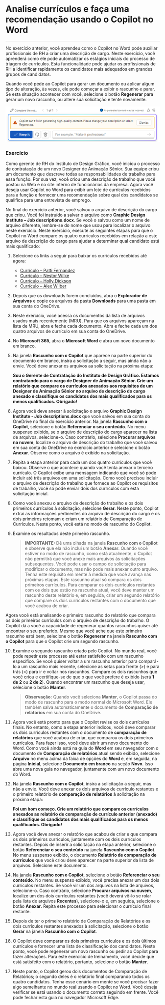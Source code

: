 # Analise currículos e faça uma recomendação usando o Copilot no Word
---
No exercício anterior, você aprendeu como o Copilot no Word pode auxiliar profissionais de RH a criar uma descrição de cargo. Neste exercício, você aprenderá como ele pode automatizar os estágios iniciais do processo de triagem de currículos. Esta funcionalidade pode ajudar os profissionais de RH a identificar rapidamente os candidatos mais adequados em grandes grupos de candidatos.

Quando você pede ao Copilot para gerar um documento ou aplicar algum tipo de alteração, às vezes, ele pode começar a exibir o rascunho e parar. Se esta situação acontecer com você, selecione o botão **Regenerar** para gerar um novo rascunho, ou altere sua solicitação e tente novamente.

![Captura de tela mostrando uma mensagem que você pode receber se o Copilot não conseguir concluir a geração do rascunho atual.](../media/copilot-word-regenerate-message-d16edfd9.png)

### Exercício

Como gerente de RH do Instituto de Design Gráfico, você iniciou o processo de contratação de um novo Designer de Animação Sênior. Sua equipe criou um documento que descreve todas as responsabilidades de trabalho para essa função. Por sua vez, você criou uma descrição de trabalho que você postou na Web e no site interno de funcionários da empresa. Agora você deseja usar Copilot no Word para exibir um lote de currículos recebidos para a função e fornecer uma recomendação sobre qual dos candidatos se qualifica para uma entrevista de emprego.

No final do exercício anterior, você salvou o arquivo de descrição do cargo que criou. Você foi instruído a salvar o arquivo como **Graphic Design Institute – Job descriptions.docx**. Se você o salvou como um nome de arquivo diferente, lembre-se do nome que usou para localizar o arquivo neste exercício. Neste exercício, execute as seguintes etapas para que o Copilot no Word compare os quatro currículos recebidos em relação a este arquivo de descrição do cargo para ajudar a determinar qual candidato está mais qualificado:

1.  Selecione os links a seguir para baixar os currículos recebidos até agora:
     -  [Currículo – Patti Fernandez](https://edxinteractivepage.blob.core.windows.net/ms-4004/Resume%20-%20Patti%20Fernandez.docx)
     -  [Currículo – Nestor Wilke](https://edxinteractivepage.blob.core.windows.net/ms-4004/Resume%20-%20Nestor%20Wilke.docx)
     -  [Currículo – Holly Dickson](https://edxinteractivepage.blob.core.windows.net/ms-4004/Resume%20-%20Holly%20Dickson.docx)
     -  [Currículo – Alex Wilber](https://edxinteractivepage.blob.core.windows.net/ms-4004/Resume%20-%20Alex%20Wilber.docx)
2.  Depois que os downloads forem concluídos, abra o **Explorador de Arquivos** e copie os arquivos da pasta **Downloads** para uma pasta em sua conta do OneDrive.
3.  Neste exercício, você acessa os documentos da lista de arquivos usados mais recentemente (MRU). Para que os arquivos apareçam na lista de MRU, abra e feche cada documento. Abra e feche cada um dos quatro arquivos de currículo em sua conta do OneDrive.
4.  No **Microsoft 365**, abra o **Microsoft Word** e abra um novo documento em branco.
5.  Na janela **Rascunho com o Copilot** que aparece na parte superior do documento em branco, insira a solicitação a seguir, mas ainda não a envie. Você deve anexar os arquivos aa solicitação na próxima etapa:
    
    **Sou o Gerente de Contratação do Instituto de Design Gráfico. Estamos contratando para o cargo de Designer de Animação Sênior. Crie um relatório que compare os currículos anexados aos requisitos de um Designer de Animação Sênior no arquivo de descrição do cargo anexado e classifique os candidatos dos mais qualificados para os menos qualificados. Obrigado!**
6.  Agora você deve anexar à solicitação o arquivo **Graphic Design Institute - Job descriptions.docx** que você salvou em sua conta do OneDrive no final do exercício anterior. Na janela **Rascunho com o Copilot**, selecione o botão **Referenciar o seu conteúdo**. No menu suspenso exibido, se o arquivo de descrição do cargo aparecer na lista de arquivos, selecione-o. Caso contrário, selecione **Procurar arquivos na nuvem**, localize o arquivo de descrição do trabalho que você salvou em sua conta do OneDrive no exercício anterior e selecione o botão **Anexar**. Observe como o arquivo é exibido na solicitação.
7.  Repita a etapa anterior para cada um dos quatro currículos que você baixou. Observe o que acontece quando você tenta anexar o terceiro currículo. O Copilot exibe uma mensagem indicando que você só pode incluir até três arquivos em uma solicitação. Como você precisou incluir o arquivo de descrição do trabalho que fornece ao Copilot os requisitos de trabalho, você só pode enviar dois dos currículos com esta solicitação inicial.
8.  Como você anexou o arquivo de descrição do trabalho e os dois primeiros currículos à solicitação, selecione **Gerar**. Neste ponto, Copilot extrai as informações pertinentes do arquivo de descrição do cargo e os dois primeiros retomam e criam um relatório de Comparação de Currículos. Neste ponto, você está no modo de rascunho do Copilot.
9.  Examine os resultados deste primeiro rascunho.
    
    > **IMPORTANTE:** Dê uma olhada na janela **Rascunho com o Copilot** e observe que ela não inclui um botão **Anexar**. Quando você estiver no modo de rascunho, como está atualmente, o Copilot não permitirá que você anexe mais arquivos às solicitações subsequentes. Você pode usar o campo de solicitação para modificar o documento, mas não pode mais anexar outro arquivo. Tenha este requisito em mente à medida que você avança nas próximas etapas. Este rascunho atual só compara os dois primeiros currículos. Para comparar os dois currículos restantes com os dois que estão no rascunho atual, você deve manter um rascunho deste relatório e, em seguida, criar um segundo relatório que compare os dois currículos restantes com o documento que você acabou de criar.
    
  Agora você está analisando o primeiro rascunho do relatório que compara os dois primeiros currículos com o arquivo de descrição do trabalho. O Copilot dá a você a capacidade de regenerar quantos rascunhos quiser até encontrar o seu preferido. Mesmo que você ache que este primeiro rascunho está bem, selecione o botão **Regenerar** na janela **Rascunho com o Copilot** para que o Copilot crie um segundo rascunho.

10. Examine o segundo rascunho criado pelo Copilot. No mundo real, você pode repetir este processo até estar satisfeito com um rascunho específico. Se você quiser voltar a um rascunho anterior para compará-lo a um rascunho mais recente, selecione as setas para frente (&gt;) e para trás (&lt;) para ir e voltar nos rascunhos. Compare os dois rascunhos que você criou e certifique-se de que o que você prefere é exibido (será **1 de 2** ou **2 de 2**). Quando encontrar um rascunho que deseja usar, selecione o botão **Manter**.
    
    > **Observação:** Quando você seleciona **Manter**, o Copilot passa do modo de rascunho para o modo normal do Microsoft Word. Ele também salva automaticamente o documento de **Comparação de relatórios** em sua conta do OneDrive.
11. Agora você está pronto para que o Copilot revise os dois currículos finais. No entanto, como a etapa anterior indicou, você deve comparar os dois currículos restantes com o documento de **comparação de relatórios** que você acabou de criar, que comparou os dois primeiros currículos. Para fazer isso, você deve abrir um novo documento do Word. Como você ainda está na guia do **Word** em seu navegador com o documento de **Comparação de relatórios** atual sendo exibido, selecione **Arquivo** no menu acima da faixa de opções do **Word** e, em seguida, na página **Inicial**, selecione **Documento em branco** na seção **Novo**. Isso abre uma nova guia no navegador, juntamente com um novo documento do Word.

12. Na janela **Rascunho com o Copilot**, insira a solicitação a seguir, mas não a envie. Você deve anexar os dois arquivos de currículo restantes e o primeiro relatório de **comparação de relatórios** à solicitação na próxima etapa:
    
    **Foi um bom começo. Crie um relatório que compare os currículos anexados ao relatório de comparação de currículo anterior (anexado) e classifique os candidatos dos mais qualificados para os menos qualificados. Obrigado!**
13. Agora você deve anexar o relatório que acabou de criar e que compara os dois primeiros currículos, juntamente com os dois currículos restantes. Depois de inserir a solicitação na etapa anterior, selecione o botão **Referenciar o seu conteúdo** na janela **Rascunho com o Copilot**. No menu suspenso exibido, o documento **Relatório de comparação de currículos** que você criou deve aparecer na parte superior da lista de arquivos. Selecione este documento.
14. Na janela **Rascunho com o Copilot**, selecione o botão **Referenciar o seu conteúdo**. No menu suspenso exibido, você precisa anexar um dos dois currículos restantes. Se você vir um dos arquivos na lista de arquivos, selecione-o. Caso contrário, selecione **Procurar arquivos na nuvem**, localize um dos dois currículos restantes (você deverá vê-lo se rolar pela lista de arquivos **Recentes**), selecione-o e, em seguida, selecione o botão **Anexar**. Repita este processo para selecionar o currículo final restante.
15. Depois de ter o primeiro relatório de Comparação de Relatórios e os dois currículos restantes anexados à solicitação, selecione o botão **Gerar** na janela **Rascunho com o Copilot**.
16. O Copilot deve comparar os dois primeiros currículos e os dois últimos currículos e fornecer uma lista de classificação dos candidatos. Neste ponto, você pode regenerar um novo rascunho ou pedir ao Copilot para fazer alterações. Para este exercício de treinamento, você decide que está satisfeito com o relatório, portanto, selecione o botão **Manter**.
17. Neste ponto, o Copilot gerou dois documentos de Comparação de Relatórios; o segundo deles é o relatório final comparando todos os quatro candidatos. Tenha esse cenário em mente se você precisar fazer algo semelhante no mundo real usando o Copilot no Word. Você deseja verificar se está usando o documento correto seguindo em frente. Você pode fechar esta guia no navegador Microsoft Edge.
